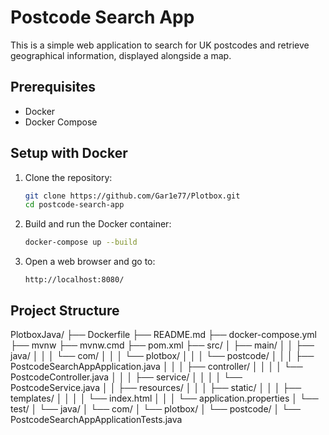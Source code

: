 # Postcode Search App

This is a simple web application to search for UK postcodes and retrieve geographical information, displayed alongside a map.

## Prerequisites

- Docker
- Docker Compose

## Setup with Docker

1. Clone the repository:
    ```sh
    git clone https://github.com/Gar1e77/Plotbox.git
    cd postcode-search-app
    ```

2. Build and run the Docker container:
    ```sh
    docker-compose up --build
    ```

3. Open a web browser and go to:
    ```
    http://localhost:8080/
    ```

## Project Structure

PlotboxJava/
├── Dockerfile
├── README.md
├── docker-compose.yml
├── mvnw
├── mvnw.cmd
├── pom.xml
├── src/
│   ├── main/
│   │   ├── java/
│   │   │   └── com/
│   │   │       └── plotbox/
│   │   │           └── postcode/
│   │   │               ├── PostcodeSearchAppApplication.java
│   │   │               ├── controller/
│   │   │               │   └── PostcodeController.java
│   │   │               ├── service/
│   │   │               │   └── PostcodeService.java
│   │   ├── resources/
│   │   │   ├── static/
│   │   │   ├── templates/
│   │   │   │   └── index.html
│   │   │   └── application.properties
│   └── test/
│       └── java/
│           └── com/
│               └── plotbox/
│                   └── postcode/
│                       └── PostcodeSearchAppApplicationTests.java
